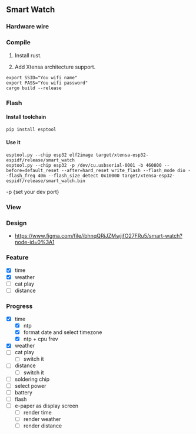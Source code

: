 ## Smart Watch
### Hardware wire

### Compile
1. Install rust.

2. Add Xtensa architecture support.

```
export SSID="You wifi name"
export PASS="You wifi password"
cargo build --release
```
### Flash
#### Install toolchain
```
pip install esptool
```
#### Use it
```
esptool.py --chip esp32 elf2image target/xtensa-esp32-espidf/release/smart_watch
esptool.py --chip esp32 -p /dev/cu.usbserial-0001 -b 460800 --before=default_reset --after=hard_reset write_flash --flash_mode dio --flash_freq 40m --flash_size detect 0x10000 target/xtensa-esp32-espidf/release/smart_watch.bin
```
-p {set your dev port}

### View

### Design
- https://www.figma.com/file/ibhnqQRiJZMwjifO27FRu5/smart-watch?node-id=0%3A1

### Feature

- [x] time
- [x] weather
- [ ] cat play
- [ ] distance

### Progress

- [x] time
    - [x] ntp
    - [x] format date and select timezone
    - [x] ntp + cpu frev
- [x] weather
- [ ] cat play
    - [ ] switch it
- [ ] distance
    - [ ] switch it
- [ ] soldering chip
- [ ] select power
- [ ] battery
- [ ] flash
- [ ] e-paper as display screen
    - [ ] render time
    - [ ] render weather
    - [ ] render distance